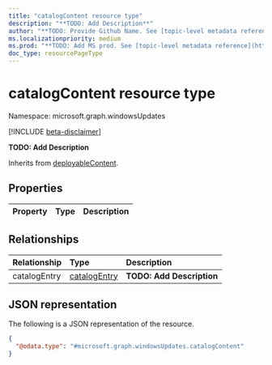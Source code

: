 ```yaml
---
title: "catalogContent resource type"
description: "**TODO: Add Description**"
author: "**TODO: Provide Github Name. See [topic-level metadata reference](https://aka.ms/msgo?pagePath=Document-APIs/Guidelines/Metadata)**"
ms.localizationpriority: medium
ms.prod: "**TODO: Add MS prod. See [topic-level metadata reference](https://aka.ms/msgo?pagePath=Document-APIs/Guidelines/Metadata)**"
doc_type: resourcePageType
---
```


# catalogContent resource type

Namespace: microsoft.graph.windowsUpdates

[!INCLUDE [beta-disclaimer](../../includes/beta-disclaimer.md)]

**TODO: Add Description**


Inherits from [deployableContent](../resources/windowsupdates-deployablecontent.md).

## Properties
|Property|Type|Description|
|:---|:---|:---|

## Relationships
|Relationship|Type|Description|
|:---|:---|:---|
|catalogEntry|[catalogEntry](../resources/windowsupdates-catalogentry.md)|**TODO: Add Description**|

## JSON representation
The following is a JSON representation of the resource.
<!-- {
  "blockType": "resource",
  "@odata.type": "microsoft.graph.windowsUpdates.catalogContent"
}
-->
``` json
{
  "@odata.type": "#microsoft.graph.windowsUpdates.catalogContent"
}
```

